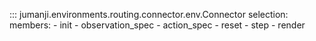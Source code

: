 ::: jumanji.environments.routing.connector.env.Connector
    selection:
      members:
        - init
        - observation_spec
        - action_spec
        - reset
        - step
        - render
